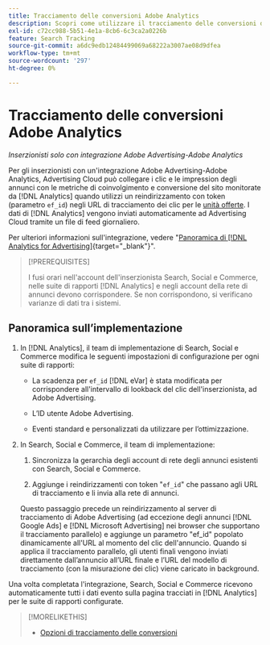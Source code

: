 ```yaml
---
title: Tracciamento delle conversioni Adobe Analytics
description: Scopri come utilizzare il tracciamento delle conversioni di Adobe Analytics per le campagne in Adobe Advertising.
exl-id: c72cc988-5b51-4e1a-8cb6-6c3ca2a0226b
feature: Search Tracking
source-git-commit: a6dc9edb12484499069a68222a3007ae08d9dfea
workflow-type: tm+mt
source-wordcount: '297'
ht-degree: 0%

---
```


# Tracciamento delle conversioni Adobe Analytics

*Inserzionisti solo con integrazione Adobe Advertising-Adobe Analytics*

Per gli inserzionisti con un&#39;integrazione Adobe Advertising-Adobe Analytics, Advertising Cloud può collegare i clic e le impression degli annunci con le metriche di coinvolgimento e conversione del sito monitorate da [!DNL Analytics] quando utilizzi un reindirizzamento con token (parametro `ef_id`) negli URL di tracciamento dei clic per le [unità offerte](/help/search-social-commerce/glossary.md#a-b). I dati di [!DNL Analytics] vengono inviati automaticamente ad Advertising Cloud tramite un file di feed giornaliero.

Per ulteriori informazioni sull&#39;integrazione, vedere &quot;[Panoramica di [!DNL Analytics for Advertising]](https://experienceleague.adobe.com/it/docs/advertising/integrations/analytics/overview){target="_blank"}&quot;.

>[!PREREQUISITES]
>
> I fusi orari nell&#39;account dell&#39;inserzionista Search, Social e Commerce, nelle suite di rapporti [!DNL Analytics] e negli account della rete di annunci devono corrispondere. Se non corrispondono, si verificano varianze di dati tra i sistemi.

## Panoramica sull’implementazione

1. In [!DNL Analytics], il team di implementazione di Search, Social e Commerce modifica le seguenti impostazioni di configurazione per ogni suite di rapporti:

   * La scadenza per `ef_id` [!DNL eVar] è stata modificata per corrispondere all&#39;intervallo di lookback del clic dell&#39;inserzionista, ad Adobe Advertising.

   * L’ID utente Adobe Advertising.

   * Eventi standard e personalizzati da utilizzare per l’ottimizzazione.

1. In Search, Social e Commerce, il team di implementazione:

   1. Sincronizza la gerarchia degli account di rete degli annunci esistenti con Search, Social e Commerce.

   1. Aggiunge i reindirizzamenti con token &quot;`ef_id`&quot; che passano agli URL di tracciamento e li invia alla rete di annunci.

   Questo passaggio precede un reindirizzamento al server di tracciamento di Adobe Advertising (ad eccezione degli annunci [!DNL Google Ads] e [!DNL Microsoft Advertising] nei browser che supportano il tracciamento parallelo) e aggiunge un parametro &quot;ef_id&quot; popolato dinamicamente all&#39;URL al momento del clic dell&#39;annuncio. Quando si applica il tracciamento parallelo, gli utenti finali vengono inviati direttamente dall’annuncio all’URL finale e l’URL del modello di tracciamento (con la misurazione dei clic) viene caricato in background.

Una volta completata l&#39;integrazione, Search, Social e Commerce ricevono automaticamente tutti i dati evento sulla pagina tracciati in [!DNL Analytics] per le suite di rapporti configurate.

>[!MORELIKETHIS]
>
>* [Opzioni di tracciamento delle conversioni](conversion-tracking-about.md)
